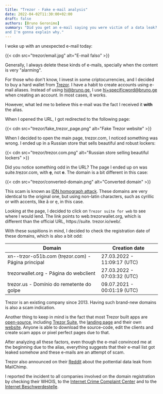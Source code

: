 ```yaml
---
title: "Trezor - Fake e-mail analysis"
date: 2022-04-02T11:30:00+02:00
draft: false
authors: [Bruno Geronimo]
summary: "Did you get an e-mail saying you were victim of a data leak? It's a fake one, 
and I'm gonna explain why."
---
```

I woke up with an unexpected e-mail today:

{{< cdn src="trezor/email.jpg" alt="E-mail falso" >}}

Generally, I always delete these kinds of e-mails, specially when the content is very "alarming".

For those who don't know, I invest in some criptocurrencies, and I decided to buy a hard wallet 
from [Trezor](https://trezor.io). I have a habit to create accounts using e-mail aliases. 
Instead of using hi@bruno.ge, I use hi+specificword@bruno.ge when creating an account. In most 
cases, it works.

However, what led me to believe this e-mail was the fact I received it **with** the alias.

When I opened the URL, I got redirected to the following page:

{{< cdn src="trezor/fake_trezor_page.png" alt="Fake Trezor website" >}}

When I decided to open the main page, trezor.com, I noticed something was wrong. I ended up in a 
Russian store that sells beautiful and robust lockers:

{{< cdn src="trezor/trezor.com.png" alt="Russian store selling beautiful lockers" >}}

Did you notice something odd in the URL? The page I ended up on was suite.trẹzor.com, with **ẹ**,
not **e**. The domain is a bit different in this case:

{{< cdn src="trezor/converted-domain.png" alt="Converted domain" >}}

This scam is known as [IDN homograph attack](https://en.wikipedia.org/wiki/IDN_homograph_attack).
These domains are very identical to the original one, but using non-latin characters, such as 
cyrillic or with accents, like ã or ẹ, in this case.

Looking at the page, I decided to click on `Trezor suite for web` to see where I would lend. The 
link points to web.trezorwallet.org, which is different than the official URL, https://suite.
trezor.io/web/.

With these suspitions in mind, I decided to check the registration date of these domains, which 
is also a bit odd:

| Domain                                             | Creation date               |
|----------------------------------------------------|-----------------------------|
| xn--trzor-o51b.com (trẹzor.com) - Página principal | 27.03.2022 - 11:09:17 (UTC) |
| trezorwallet.org - Página do webclient             | 27.03.2022 - 07:03:32 (UTC) |
| trezor.us - Domínio do remetente do golpe          | 09.07.2021 - 00:01:19 (UTC) |

Trezor is an existing company since 2013. Having such brand-new domains is also a scam indication.

Another thing to keep in mind is the fact that most Trezor built apps are [open-source](https://github.com/trezor),
including [Trezor Suite](https://github.com/trezor/trezor-suite), the 
[landing page](https://github.com/trezor/trezor-suite/tree/develop/packages/suite-web-landing) 
and their own [website](https://github.com/trezor/trezor-suite/tree/develop/packages/suite-web).
Anyone is able to download the source-code, edit the clients and create scam apps or pixel 
perfect pages due to that.

After analyzing all these factors, even though the e-mail convinced me at the beginning due to 
the alias, everything suggests that their e-mail list got leaked somehow and these e-mails are 
an attempt of scam.

Trezor also announced on their [Reddit](https://www.reddit.com/r/TREZOR/comments/tv5yn9/we_are_investigating_a_potential_data_breach_of/) 
about the pottential data leak from MailChimp. 

I reported the incident to all companies involved on the domain registration by checking their 
WHOIS, to the [Internet Crime Complaint Center](https://www.ic3.gov/) and to the 
[Internet Beschwerdestelle](https://www.internet-beschwerdestelle.de/en/index.html).
